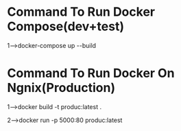 # Command To Run Docker Compose(dev+test)

1-->docker-compose up --build

# Command To Run Docker On Ngnix(Production)

1-->docker build -t produc:latest .

2-->docker run -p 5000:80 produc:latest